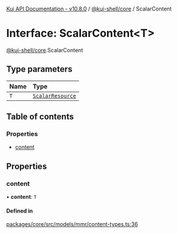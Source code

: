 [Kui API Documentation - v10.8.0](../README.md) / [@kui-shell/core](../modules/kui_shell_core.md) / ScalarContent

# Interface: ScalarContent<T\>

[@kui-shell/core](../modules/kui_shell_core.md).ScalarContent

## Type parameters

| Name | Type                                                            |
| :--- | :-------------------------------------------------------------- |
| `T`  | [`ScalarResource`](../modules/kui_shell_core.md#scalarresource) |

## Table of contents

### Properties

- [content](kui_shell_core.ScalarContent.md#content)

## Properties

### content

• **content**: `T`

#### Defined in

[packages/core/src/models/mmr/content-types.ts:36](https://github.com/mra-ruiz/kui/blob/a3b5e3edf/packages/core/src/models/mmr/content-types.ts#L36)
